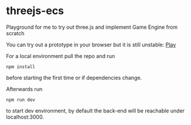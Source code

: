 # threejs-ecs

Playground for me to try out three.js and implement Game Engine from scratch

You can try out a prototype in your browser but it is still unstable:
[Play](https://zombie.dorm-hub.de/ "Zombie Game")

For a local environment pull the repo and run 
```
npm install 
```
before starting the first time or if dependencies change.

Afterwards run
```
npm run dev
```
to start dev environment, by default the back-end will be reachable under localhost:3000.